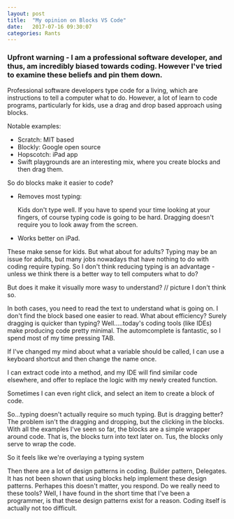 ```yaml
---
layout: post
title:  "My opinion on Blocks VS Code"
date:   2017-07-16 09:30:07
categories: Rants
---
```

### Upfront warning - I am a professional software developer, and thus, am incredibly biased towards coding. However I've tried to examine these beliefs and pin them down.

Professional software developers type code for a living, which are instructions to tell a computer what to do.
However, a lot of learn to code programs, particularly for kids, use a drag and drop based approach using blocks.

Notable examples:
- Scratch: MIT based
- Blockly: Google open source
- Hopscotch: iPad app
- Swift playgrounds are an interesting mix, where you create blocks and then drag them.

So do blocks make it easier to code?

+ Removes most typing:

  Kids don't type well. If you have to spend your time looking at your fingers, of course typing code is going to be hard. Dragging doesn't require you to look away from the screen.
+ Works better on iPad.

These make sense for kids. But what about for adults?
Typing may be an issue for adults, but many jobs nowadays that have nothing to do with coding require typing. So I don't think reducing typing is an advantage - unless we think there is a better way to tell computers what to do?

But does it make it visually more wasy to understand?
// picture
I don't think so.

In both cases, you need to read the text to understand what is going on. I don't find the block based one easier to read.
What about efficiency? Surely dragging is quicker than typing?
Well.....today's coding tools (like IDEs) make producing code pretty minimal. The automcomplete is fantastic, so I spend most of my time pressing TAB. 

If I've changed my mind about what a variable should be called, I can use a keyboard shortcut and then change the name once.

I can extract code into a method, and my IDE will find similar code elsewhere, and offer to replace the logic with my newly created function.

Sometimes I can even right click, and select an item to create a block of code.

So...typing doesn't actually require so much typing. But is dragging better?
The problem isn't the dragging and dropping, but the clicking in the blocks. With all the examples I've seen so far, the blocks are a simple wrapper around code. That is, the blocks turn into text later on. Tus, the blocks only serve to wrap the code.

So it feels like we're overlaying a typing system 

Then there are a lot of design patterns in coding. Builder pattern, Delegates. It has not been shown that using blocks help implement these design patterns. Perhapes this doesn't matter, you respond. Do we really need to these tools? Well, I have found in the short time that I've been a programmer, is that these design patterns exist for a reason. Coding itself is actually not too difficult. 



 
